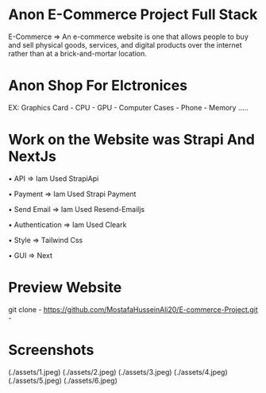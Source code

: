 # Anon E-Commerce Project Full Stack

E-Commerce => An e-commerce website is one that allows people to buy and sell physical goods, services, and digital products over the internet rather than at a brick-and-mortar location.

# Anon Shop For Elctronices 

EX: Graphics Card - CPU - GPU - Computer Cases - Phone - Memory .....

# Work on the Website was Strapi And NextJs

• API => Iam Used StrapiApi

• Payment => Iam Used Strapi Payment

• Send Email => Iam Used Resend-Emailjs 

• Authentication => Iam Used Cleark

• Style => Tailwind Css

• GUI => Next


# Preview Website

git clone - https://github.com/MostafaHusseinAli20/E-commerce-Project.git - 


# Screenshots 

(./assets/1.jpeg)
(./assets/2.jpeg)
(./assets/3.jpeg)
(./assets/4.jpeg)
(./assets/5.jpeg)
(./assets/6.jpeg)
